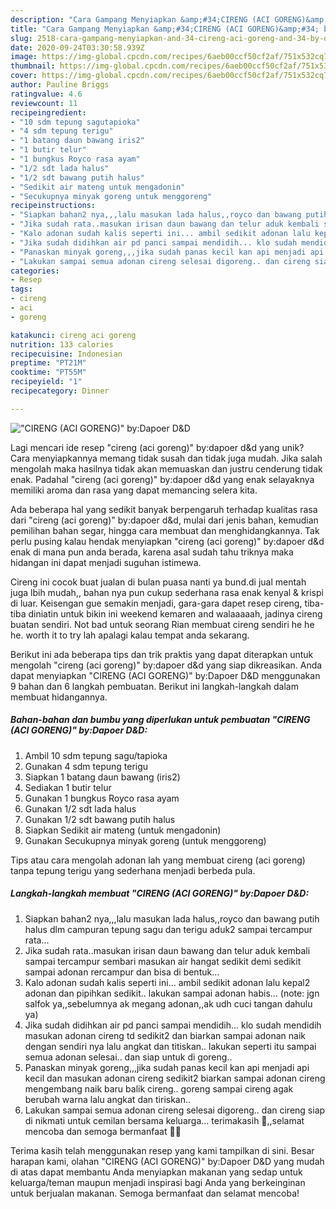 ```yaml
---
description: "Cara Gampang Menyiapkan &amp;#34;CIRENG (ACI GORENG)&amp;#34; by:Dapoer D&amp;amp;D Anti Gagal"
title: "Cara Gampang Menyiapkan &amp;#34;CIRENG (ACI GORENG)&amp;#34; by:Dapoer D&amp;amp;D Anti Gagal"
slug: 2518-cara-gampang-menyiapkan-and-34-cireng-aci-goreng-and-34-by-dapoer-d-and-amp-d-anti-gagal
date: 2020-09-24T03:30:58.939Z
image: https://img-global.cpcdn.com/recipes/6aeb00ccf50cf2af/751x532cq70/cireng-aci-goreng-bydapoer-dd-foto-resep-utama.jpg
thumbnail: https://img-global.cpcdn.com/recipes/6aeb00ccf50cf2af/751x532cq70/cireng-aci-goreng-bydapoer-dd-foto-resep-utama.jpg
cover: https://img-global.cpcdn.com/recipes/6aeb00ccf50cf2af/751x532cq70/cireng-aci-goreng-bydapoer-dd-foto-resep-utama.jpg
author: Pauline Briggs
ratingvalue: 4.6
reviewcount: 11
recipeingredient:
- "10 sdm tepung sagutapioka"
- "4 sdm tepung terigu"
- "1 batang daun bawang iris2"
- "1 butir telur"
- "1 bungkus Royco rasa ayam"
- "1/2 sdt lada halus"
- "1/2 sdt bawang putih halus"
- "Sedikit air mateng untuk mengadonin"
- "Secukupnya minyak goreng untuk menggoreng"
recipeinstructions:
- "Siapkan bahan2 nya,,,lalu masukan lada halus,,royco dan bawang putih halus dlm campuran tepung sagu dan terigu aduk2 sampai tercampur rata..."
- "Jika sudah rata..masukan irisan daun bawang dan telur aduk kembali sampai tercampur sembari masukan air hangat sedikit demi sedikit sampai adonan rercampur dan bisa di bentuk..."
- "Kalo adonan sudah kalis seperti ini... ambil sedikit adonan lalu kepal2 adonan dan pipihkan sedikit.. lakukan sampai adonan habis... (note: jgn salfok ya,,sebelumnya ak megang adonan,,ak udh cuci tangan dahulu ya)"
- "Jika sudah didihkan air pd panci sampai mendidih... klo sudah mendidih masukan adonan cireng td sedikit2 dan biarkan sampai adonan naik dengan sendiri nya lalu angkat dan titiskan.. lakukan seperti itu sampai semua adonan selesai.. dan siap untuk di goreng.."
- "Panaskan minyak goreng,,,jika sudah panas kecil kan api menjadi api kecil dan masukan adonan cireng sedikit2 biarkan sampai adonan cireng mengembang naik baru balik cireng.. goreng sampai cireng agak berubah warna lalu angkat dan tiriskan.."
- "Lakukan sampai semua adonan cireng selesai digoreng.. dan cireng siap di nikmati untuk cemilan bersama keluarga... terimakasih 🙏,,selamat mencoba dan semoga bermanfaat 👩‍🍳"
categories:
- Resep
tags:
- cireng
- aci
- goreng

katakunci: cireng aci goreng 
nutrition: 133 calories
recipecuisine: Indonesian
preptime: "PT21M"
cooktime: "PT55M"
recipeyield: "1"
recipecategory: Dinner

---
```



![&#34;CIRENG (ACI GORENG)&#34; by:Dapoer D&amp;D](https://img-global.cpcdn.com/recipes/6aeb00ccf50cf2af/751x532cq70/cireng-aci-goreng-bydapoer-dd-foto-resep-utama.jpg)

Lagi mencari ide resep &#34;cireng (aci goreng)&#34; by:dapoer d&amp;d yang unik? Cara menyiapkannya memang tidak susah dan tidak juga mudah. Jika salah mengolah maka hasilnya tidak akan memuaskan dan justru cenderung tidak enak. Padahal &#34;cireng (aci goreng)&#34; by:dapoer d&amp;d yang enak selayaknya memiliki aroma dan rasa yang dapat memancing selera kita.

Ada beberapa hal yang sedikit banyak berpengaruh terhadap kualitas rasa dari &#34;cireng (aci goreng)&#34; by:dapoer d&amp;d, mulai dari jenis bahan, kemudian pemilihan bahan segar, hingga cara membuat dan menghidangkannya. Tak perlu pusing kalau hendak menyiapkan &#34;cireng (aci goreng)&#34; by:dapoer d&amp;d enak di mana pun anda berada, karena asal sudah tahu triknya maka hidangan ini dapat menjadi suguhan istimewa.

Cireng ini cocok buat jualan di bulan puasa nanti ya bund.di jual mentah juga lbih mudah,, bahan nya pun cukup sederhana rasa enak kenyal &amp; krispi di luar. Keisengan gue semakin menjadi, gara-gara dapet resep cireng, tiba-tiba diniatin untuk bikin ini weekend kemaren and walaaaaah, jadinya cireng buatan sendiri. Not bad untuk seorang Rian membuat cireng sendiri he he he. worth it to try lah apalagi kalau tempat anda sekarang.


Berikut ini ada beberapa tips dan trik praktis yang dapat diterapkan untuk mengolah &#34;cireng (aci goreng)&#34; by:dapoer d&amp;d yang siap dikreasikan. Anda dapat menyiapkan &#34;CIRENG (ACI GORENG)&#34; by:Dapoer D&amp;D menggunakan 9 bahan dan 6 langkah pembuatan. Berikut ini langkah-langkah dalam membuat hidangannya.

<!--inarticleads1-->

##### Bahan-bahan dan bumbu yang diperlukan untuk pembuatan &#34;CIRENG (ACI GORENG)&#34; by:Dapoer D&amp;D:

1. Ambil 10 sdm tepung sagu/tapioka
1. Gunakan 4 sdm tepung terigu
1. Siapkan 1 batang daun bawang (iris2)
1. Sediakan 1 butir telur
1. Gunakan 1 bungkus Royco rasa ayam
1. Gunakan 1/2 sdt lada halus
1. Gunakan 1/2 sdt bawang putih halus
1. Siapkan Sedikit air mateng (untuk mengadonin)
1. Gunakan Secukupnya minyak goreng (untuk menggoreng)


Tips atau cara mengolah adonan lah yang membuat cireng (aci goreng) tanpa tepung terigu yang sederhana menjadi berbeda pula. 

<!--inarticleads2-->

##### Langkah-langkah membuat &#34;CIRENG (ACI GORENG)&#34; by:Dapoer D&amp;D:

1. Siapkan bahan2 nya,,,lalu masukan lada halus,,royco dan bawang putih halus dlm campuran tepung sagu dan terigu aduk2 sampai tercampur rata...
1. Jika sudah rata..masukan irisan daun bawang dan telur aduk kembali sampai tercampur sembari masukan air hangat sedikit demi sedikit sampai adonan rercampur dan bisa di bentuk...
1. Kalo adonan sudah kalis seperti ini... ambil sedikit adonan lalu kepal2 adonan dan pipihkan sedikit.. lakukan sampai adonan habis... (note: jgn salfok ya,,sebelumnya ak megang adonan,,ak udh cuci tangan dahulu ya)
1. Jika sudah didihkan air pd panci sampai mendidih... klo sudah mendidih masukan adonan cireng td sedikit2 dan biarkan sampai adonan naik dengan sendiri nya lalu angkat dan titiskan.. lakukan seperti itu sampai semua adonan selesai.. dan siap untuk di goreng..
1. Panaskan minyak goreng,,,jika sudah panas kecil kan api menjadi api kecil dan masukan adonan cireng sedikit2 biarkan sampai adonan cireng mengembang naik baru balik cireng.. goreng sampai cireng agak berubah warna lalu angkat dan tiriskan..
1. Lakukan sampai semua adonan cireng selesai digoreng.. dan cireng siap di nikmati untuk cemilan bersama keluarga... terimakasih 🙏,,selamat mencoba dan semoga bermanfaat 👩‍🍳




Terima kasih telah menggunakan resep yang kami tampilkan di sini. Besar harapan kami, olahan &#34;CIRENG (ACI GORENG)&#34; by:Dapoer D&amp;D yang mudah di atas dapat membantu Anda menyiapkan makanan yang sedap untuk keluarga/teman maupun menjadi inspirasi bagi Anda yang berkeinginan untuk berjualan makanan. Semoga bermanfaat dan selamat mencoba!
